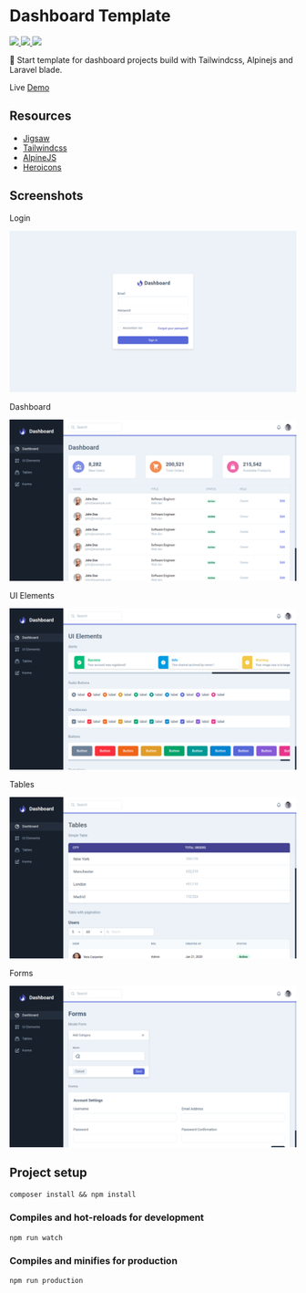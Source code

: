# Dashboard Template

<a href="https://github.com/tailwindcomponents/dashboard-template/blob/master/LICENSE.md">
    <img src="https://img.shields.io/github/license/tailwindcomponents/dashboard-template">
</a>
<a href="https://github.com/tailwindcomponents/dashboard-template/stargazers">
    <img src="https://img.shields.io/github/stars/tailwindcomponents/dashboard-template">
</a>
<a href="https://twitter.com/TwComponents">
    <img src="https://img.shields.io/twitter/url?label=Tailwindcomponents&style=social&url=https%3A%2F%2Ftwitter.com%2FTwComponents">
</a>

🧶 Start template for dashboard projects build with Tailwindcss, Alpinejs and Laravel blade.

Live [Demo](https://dashboard-tailwindcomponents.netlify.app/) 

## Resources
- [Jigsaw](https://jigsaw.tighten.co)
- [Tailwindcss](https://tailwindcss.com)
- [AlpineJS](https://github.com/alpinejs/alpine)
- [Heroicons](https://heroicons.dev)

## Screenshots

Login

<img src="screenshots/login.png">

Dashboard

<img src="screenshots/dashboard.png">

UI Elements

<img src="screenshots/ui-elements.png">

Tables

<img src="screenshots/tables.png">

Forms

<img src="screenshots/forms.png">

## Project setup
```
composer install && npm install
```

### Compiles and hot-reloads for development
```
npm run watch
```

### Compiles and minifies for production
```
npm run production
```
